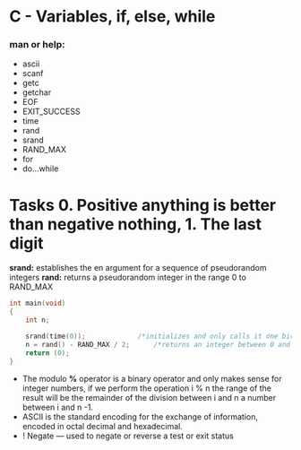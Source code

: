 # C - Variables, if, else, while
### man or help:

* ascii
* scanf
* getc
* getchar
* EOF
* EXIT_SUCCESS
* time
* rand
* srand
* RAND_MAX
* for
* do...while
# Tasks 0. Positive anything is better than negative nothing, 1. The last digit
**srand:** establishes the en argument for a sequence of pseudorandom integers
**rand:** returns a pseudorandom integer in the range 0 to RAND_MAX
```c
int main(void)
{
	int n;

	srand(time(0));				/*initializes and only calls it one bird per second*/
	n = rand() - RAND_MAX / 2;		/*returns an integer between 0 and RAND_MAX / 2*/
	return (0);
}
```
* The modulo **%** operator is a binary operator and only makes sense for integer numbers, if we perform the operation i % n the range of the result will be the remainder of the division between i and n a number between i and n -1. 
* ASCII is the standard encoding for the exchange of information, encoded in octal decimal and hexadecimal.
* ! Negate — used to negate or reverse a test or exit status
